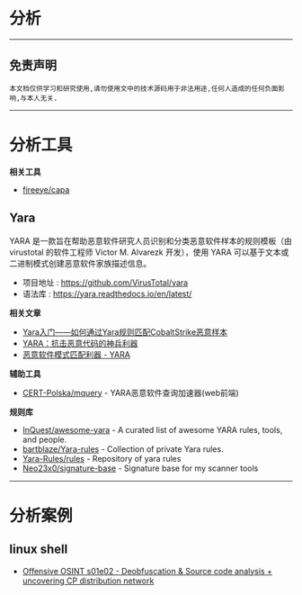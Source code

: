 # 分析

---

## 免责声明

`本文档仅供学习和研究使用,请勿使用文中的技术源码用于非法用途,任何人造成的任何负面影响,与本人无关.`

---

# 分析工具

**相关工具**
- [fireeye/capa](https://github.com/fireeye/capa)

## Yara

YARA 是一款旨在帮助恶意软件研究人员识别和分类恶意软件样本的规则模板（由 virustotal 的软件工程师 Victor M. Alvarezk 开发），使用 YARA 可以基于文本或二进制模式创建恶意软件家族描述信息。

- 项目地址 : https://github.com/VirusTotal/yara
- 语法库 : https://yara.readthedocs.io/en/latest/

**相关文章**
- [Yara入门——如何通过Yara规则匹配CobaltStrike恶意样本](https://www.anquanke.com/post/id/211501)
- [YARA：抗击恶意代码的神兵利器](https://www.freebuf.com/articles/system/26373.html)
- [恶意软件模式匹配利器 - YARA](https://www.freebuf.com/articles/96903.html)

**辅助工具**
- [CERT-Polska/mquery](https://github.com/CERT-Polska/mquery) - YARA恶意软件查询加速器(web前端)

**规则库**
- [InQuest/awesome-yara](https://github.com/InQuest/awesome-yara) - A curated list of awesome YARA rules, tools, and people.
- [bartblaze/Yara-rules](https://github.com/bartblaze/Yara-rules) - Collection of private Yara rules.
- [Yara-Rules/rules](https://github.com/Yara-Rules/rules) - Repository of yara rules
- [Neo23x0/signature-base](https://github.com/Neo23x0/signature-base) - Signature base for my scanner tools

---

# 分析案例

## linux shell

- [Offensive OSINT s01e02 - Deobfuscation & Source code analysis + uncovering CP distribution network](https://www.offensiveosint.io/offensive-osint-s01e02-deobfuscation-source-code-analysis-uncovering-cp-distribution-network/)
